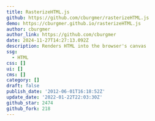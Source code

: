```yaml
---
title: RasterizeHTML.js
github: https://github.com/cburgmer/rasterizeHTML.js
demo: https://cburgmer.github.io/rasterizeHTML.js
author: cburgmer
author_link: https://github.com/cburgmer
date: 2024-11-27T14:27:13.092Z
description: Renders HTML into the browser's canvas
ssg:
  - HTML
css: []
ui: []
cms: []
category: []
draft: false
publish_date: '2012-06-01T16:18:52Z'
update_date: '2022-01-22T22:03:30Z'
github_star: 2474
github_fork: 218
---
```

